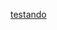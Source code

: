 [testando](https://tse2.mm.bing.net/th/id/OIP.BwBO9fXaafi1h7iXsmS5AwHaHa?rs=1&pid=ImgDetMain&o=7&rm=3)
